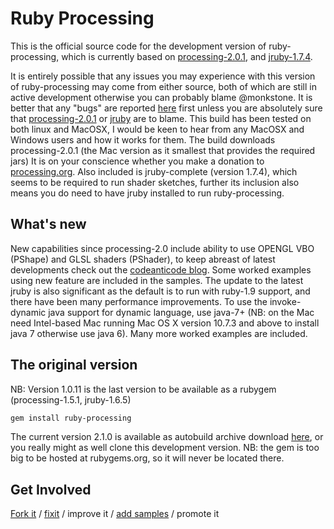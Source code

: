 Ruby Processing
==========


This is the official source code for the development version of ruby-processing, which is currently based on [processing-2.0.1](https://processing.org/download/), and [jruby-1.7.4](http://www.jruby.org/).  

It is entirely possible that any issues you may experience with this version of ruby-processing may come from either source, both of which are still in active development otherwise you can probably blame @monkstone.  It is better that any "bugs" are reported [here](https://github.com/monkstone/ruby-processing/issues?direction=desc&sort=created&state=open) first unless you are absolutely sure that [processing-2.0.1](https://github.com/processing/processing/issues) or [jruby](https://github.com/jruby/jruby/issues?state=open) are to blame.  This build has been tested on both linux and MacOSX, I would be keen to hear from any MacOSX and Windows users and how it works for them. The build downloads processing-2.0.1 (the Mac version as it smallest that provides the required jars) It is on your conscience whether you make a donation to [processing.org](http://processing.org/foundation/). Also included is jruby-complete (version 1.7.4), which seems to be required to run shader sketches, further its inclusion also means you do need to have jruby installed to run ruby-processing.


What's new
----------------

New capabilities since processing-2.0 include ability to use OPENGL VBO (PShape) and GLSL shaders (PShader), to keep abreast of latest developments check out the [codeanticode blog](http://codeanticode.wordpress.com/2013/06/04/processing-2-0-is-out-processing-2-0-is-in/). Some worked examples using new feature are included in the samples. The update to the latest jruby is also significant as the default is to run with ruby-1.9 support, and there have been many performance improvements. To use the invoke-dynamic java support for dynamic language, use java-7+ (NB: on the Mac need Intel-based Mac running Mac OS X version 10.7.3 and above to install java 7 otherwise use java 6). Many more worked examples are included.

The original version
--------------------------- 

NB: Version 1.0.11 is the last version to be available as a rubygem (processing-1.5.1, jruby-1.6.5)
```bash
gem install ruby-processing
```
The current version 2.1.0 is available as autobuild archive download [here](https://github.com/monkstone/ruby-processing/releases/tag/2.1.0), or you really might as well clone this development version. NB: the gem is too big to be hosted at rubygems.org, so it will never be located there.

Get Involved
------------------
[Fork it](https://help.github.com/articles/fork-a-repo) / [fixit](https://github.com/jruby/jruby/issues?state=open) / improve it / [add samples](https://github.com/monkstone/ruby-processing/tree/master/samples) / promote it

